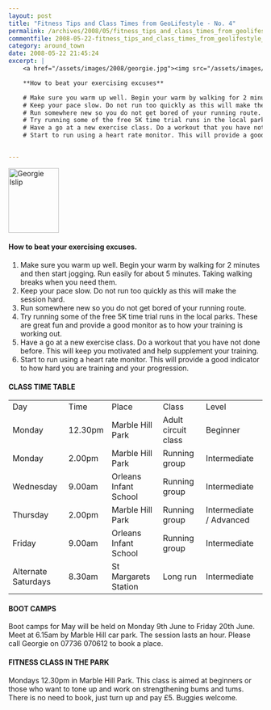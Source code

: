 ```yaml
---
layout: post
title: "Fitness Tips and Class Times from GeoLifestyle - No. 4"
permalink: /archives/2008/05/fitness_tips_and_class_times_from_geolifestyle_no_1.html
commentfile: 2008-05-22-fitness_tips_and_class_times_from_geolifestyle_no_1
category: around_town
date: 2008-05-22 21:45:24
excerpt: |
    <a href="/assets/images/2008/georgie.jpg"><img src="/assets/images/2008/georgie-thumb.jpg" width="100" height="128" alt="Georgie Islip" class="photo right" /></a>

    **How to beat your exercising excuses**

    # Make sure you warm up well. Begin your warm by walking for 2 minutes and then start jogging. Run easily for about 5 minutes. Taking walking breaks when you need them.
    # Keep your pace slow. Do not run too quickly as this will make the session hard.
    # Run somewhere new so you do not get bored of your running route.
    # Try running some of the free 5K time trial runs in the local parks. These are great fun and provide a good monitor as to how your training is working out.
    # Have a go at a new exercise class. Do a workout that you have not done before. This will keep you motivated and help supplement your training.
    # Start to run using a heart rate monitor. This will provide a good indicator to how hard you are training and your progression.


---
```


<a href="/assets/images/2008/georgie.jpg"><img src="/assets/images/2008/georgie-thumb.jpg" width="100" height="128" alt="Georgie Islip" class="photo right" /></a>

#### How to beat your exercising excuses.

1.  Make sure you warm up well. Begin your warm by walking for 2 minutes and then start jogging. Run easily for about 5 minutes. Taking walking breaks when you need them.
2.  Keep your pace slow. Do not run too quickly as this will make the session hard.
3.  Run somewhere new so you do not get bored of your running route.
4.  Try running some of the free 5K time trial runs in the local parks. These are great fun and provide a good monitor as to how your training is working out.
5.  Have a go at a new exercise class. Do a workout that you have not done before. This will keep you motivated and help supplement your training.
6.  Start to run using a heart rate monitor. This will provide a good indicator to how hard you are training and your progression.

#### CLASS TIME TABLE

|                     |         |                       |                     |                         |
|---------------------|---------|-----------------------|---------------------|-------------------------|
| Day                 | Time    | Place                 | Class               | Level                   |
| Monday              | 12.30pm | Marble Hill Park      | Adult circuit class | Beginner                |
| Monday              | 2.00pm  | Marble Hill Park      | Running group       | Intermediate            |
| Wednesday           | 9.00am  | Orleans Infant School | Running group       | Intermediate            |
| Thursday            | 2.00pm  | Marble Hill Park      | Running group       | Intermediate / Advanced |
| Friday              | 9.00am  | Orleans Infant School | Running group       | Intermediate            |
| Alternate Saturdays | 8.30am  | St Margarets Station  | Long run            | Intermediate            |

#### BOOT CAMPS

Boot camps for May will be held on Monday 9th June to Friday 20th June. Meet at 6.15am by Marble Hill car park. The session lasts an hour. Please call Georgie on 07736 070612 to book a place.

#### FITNESS CLASS IN THE PARK

Mondays 12.30pm in Marble Hill Park. This class is aimed at beginners or those who want to tone up and work on strengthening bums and tums. There is no need to book, just turn up and pay £5. Buggies welcome.
